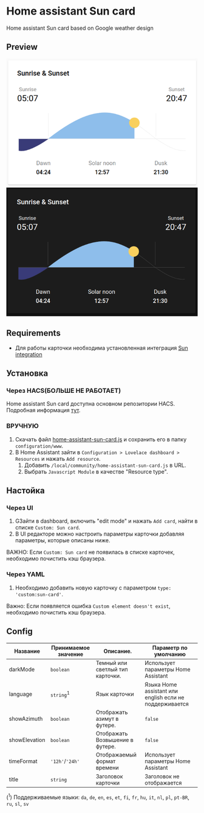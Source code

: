 # Home assistant Sun card
Home assistant Sun card based on Google weather design

## Preview
![Light mode preview](https://github.com/frenzydrive/sun-card/blob/main/preview/light.png?raw=true)
![Dark mode preview](https://github.com/frenzydrive/sun-card/blob/main/preview/dark.png?raw=true)

## Requirements
- Для работы карточки необходима установленная интеграция [Sun integration](https://www.home-assistant.io/integrations/sun/)

## Установка
### Через HACS(БОЛЬШЕ НЕ РАБОТАЕТ)
Home assistant Sun card доступна основном репозитории HACS. Подробная информация [тут](https://hacs.xyz/).

### ВРУЧНУЮ
1. Скачать файл [home-assistant-sun-card.js](https://github.com/frenzydrive/sun-card/releases/tag/v0.1.4) и сохранить его в папку `configuration/www`.
1. В Home Assistant зайти в `Configuration > Lovelace dashboard > Resources` и нажать `Add resource`.
    1. Добавить `/local/community/home-assistant-sun-card.js` в URL.
    1. Выбрать `Javascript Module` в качестве "Resource type".

## Настойка
### Через UI
1. GЗайти в dashboard, включить "edit mode" и нажать `Add card`, найти в списке `Custom: Sun card`.
1. В UI редакторе можно настроить параметры карточки добавляя параметры, которые описаны ниже.

ВАЖНО: Если `Custom: Sun card` не появилась в списке карточек, необходимо почистить кэш браузера.

### Через YAML
1. Необходимо добавить новую карточку с параметром `type: 'custom:sun-card'`.

Важно: Если появляется ошибка `Custom element doesn't exist`, необходимо почистить кэш браузера.

## Config
| Название      | Принимаемое значение | Описание.                            | Параметр по умолчанию                                   |
|---------------|----------------------|--------------------------------------|---------------------------------------------------------|
| darkMode      | `boolean`            | Темный или светлый тип карточки.     | Использует параметры Home Assistant                     |
| language      | `string`<sup>1</sup> | Язык карточки                        | Языка Home assistant или english если не поддерживается |
| showAzimuth   | `boolean`            | Отображать азимут в футере.          | `false`                                                 |
| showElevation | `boolean`            | Отображать Возвышение в футере.      | `false`                                                 |
| timeFormat    | `'12h'`/`'24h'`      | Отображаемый формат времени          | Использует параметры Home Assistant                     |
| title         | `string`             | Заголовок карточки                   | Заголовок не отображается                               |

(<sup>1</sup>) Поддерживаемые языки: `da`, `de`, `en`, `es`, `et`, `fi`, `fr`, `hu`, `it`, `nl`, `pl`, `pt-BR`, `ru`, `sl`, `sv`
